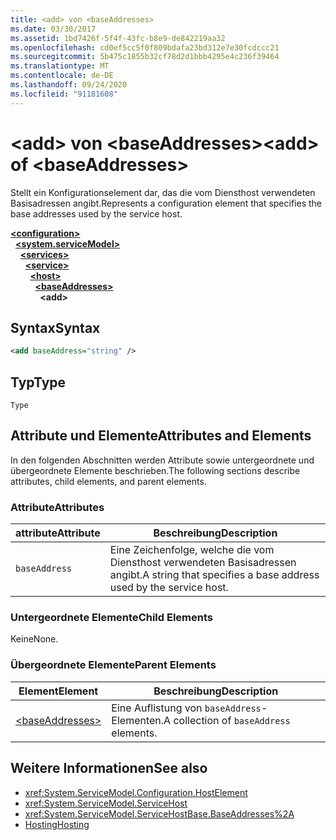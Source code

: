 ```yaml
---
title: <add> von <baseAddresses>
ms.date: 03/30/2017
ms.assetid: 1bd7426f-5f4f-43fc-b8e9-de842219aa32
ms.openlocfilehash: cd0ef5cc5f0f809bdafa23bd312e7e30fcdccc21
ms.sourcegitcommit: 5b475c1855b32cf78d2d1bbb4295e4c236f39464
ms.translationtype: MT
ms.contentlocale: de-DE
ms.lasthandoff: 09/24/2020
ms.locfileid: "91181608"
---
```

# <a name="add-of-baseaddresses"></a><span data-ttu-id="2d6db-102">\<add> von \<baseAddresses></span><span class="sxs-lookup"><span data-stu-id="2d6db-102">\<add> of \<baseAddresses></span></span>

<span data-ttu-id="2d6db-103">Stellt ein Konfigurationselement dar, das die vom Diensthost verwendeten Basisadressen angibt.</span><span class="sxs-lookup"><span data-stu-id="2d6db-103">Represents a configuration element that specifies the base addresses used by the service host.</span></span>  
  
[**\<configuration>**](../configuration-element.md)\
&nbsp;&nbsp;[**\<system.serviceModel>**](system-servicemodel.md)\
&nbsp;&nbsp;&nbsp;&nbsp;[**\<services>**](services.md)\
&nbsp;&nbsp;&nbsp;&nbsp;&nbsp;&nbsp;[**\<service>**](service.md)\
&nbsp;&nbsp;&nbsp;&nbsp;&nbsp;&nbsp;&nbsp;&nbsp;[**\<host>**](host.md)\
&nbsp;&nbsp;&nbsp;&nbsp;&nbsp;&nbsp;&nbsp;&nbsp;&nbsp;&nbsp;[**\<baseAddresses>**](baseaddresses.md)\
&nbsp;&nbsp;&nbsp;&nbsp;&nbsp;&nbsp;&nbsp;&nbsp;&nbsp;&nbsp;&nbsp;&nbsp;**\<add>**  
  
## <a name="syntax"></a><span data-ttu-id="2d6db-104">Syntax</span><span class="sxs-lookup"><span data-stu-id="2d6db-104">Syntax</span></span>  
  
```xml  
<add baseAddress="string" />
```  
  
## <a name="type"></a><span data-ttu-id="2d6db-105">Typ</span><span class="sxs-lookup"><span data-stu-id="2d6db-105">Type</span></span>  

 `Type`  
  
## <a name="attributes-and-elements"></a><span data-ttu-id="2d6db-106">Attribute und Elemente</span><span class="sxs-lookup"><span data-stu-id="2d6db-106">Attributes and Elements</span></span>  

 <span data-ttu-id="2d6db-107">In den folgenden Abschnitten werden Attribute sowie untergeordnete und übergeordnete Elemente beschrieben.</span><span class="sxs-lookup"><span data-stu-id="2d6db-107">The following sections describe attributes, child elements, and parent elements.</span></span>  
  
### <a name="attributes"></a><span data-ttu-id="2d6db-108">Attribute</span><span class="sxs-lookup"><span data-stu-id="2d6db-108">Attributes</span></span>  
  
|<span data-ttu-id="2d6db-109">attribute</span><span class="sxs-lookup"><span data-stu-id="2d6db-109">Attribute</span></span>|<span data-ttu-id="2d6db-110">Beschreibung</span><span class="sxs-lookup"><span data-stu-id="2d6db-110">Description</span></span>|  
|---------------|-----------------|  
|`baseAddress`|<span data-ttu-id="2d6db-111">Eine Zeichenfolge, welche die vom Diensthost verwendeten Basisadressen angibt.</span><span class="sxs-lookup"><span data-stu-id="2d6db-111">A string that specifies a base address used by the service host.</span></span>|  
  
### <a name="child-elements"></a><span data-ttu-id="2d6db-112">Untergeordnete Elemente</span><span class="sxs-lookup"><span data-stu-id="2d6db-112">Child Elements</span></span>  

 <span data-ttu-id="2d6db-113">Keine</span><span class="sxs-lookup"><span data-stu-id="2d6db-113">None.</span></span>  
  
### <a name="parent-elements"></a><span data-ttu-id="2d6db-114">Übergeordnete Elemente</span><span class="sxs-lookup"><span data-stu-id="2d6db-114">Parent Elements</span></span>  
  
|<span data-ttu-id="2d6db-115">Element</span><span class="sxs-lookup"><span data-stu-id="2d6db-115">Element</span></span>|<span data-ttu-id="2d6db-116">Beschreibung</span><span class="sxs-lookup"><span data-stu-id="2d6db-116">Description</span></span>|  
|-------------|-----------------|  
|[\<baseAddresses>](baseaddresses.md)|<span data-ttu-id="2d6db-117">Eine Auflistung von `baseAddress`-Elementen.</span><span class="sxs-lookup"><span data-stu-id="2d6db-117">A collection of `baseAddress` elements.</span></span>|  
  
## <a name="see-also"></a><span data-ttu-id="2d6db-118">Weitere Informationen</span><span class="sxs-lookup"><span data-stu-id="2d6db-118">See also</span></span>

- <xref:System.ServiceModel.Configuration.HostElement>
- <xref:System.ServiceModel.ServiceHost>
- <xref:System.ServiceModel.ServiceHostBase.BaseAddresses%2A>
- [<span data-ttu-id="2d6db-119">Hosting</span><span class="sxs-lookup"><span data-stu-id="2d6db-119">Hosting</span></span>](../../../wcf/feature-details/hosting.md)
